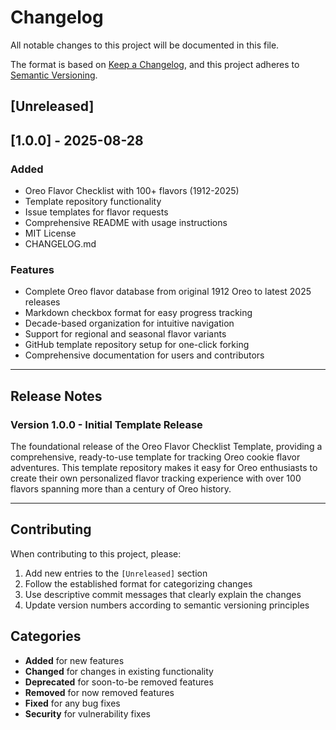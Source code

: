 # Changelog

All notable changes to this project will be documented in this file.

The format is based on [Keep a Changelog](https://keepachangelog.com/en/1.0.0/),
and this project adheres to [Semantic Versioning](https://semver.org/spec/v2.0.0.html).

## [Unreleased]

## [1.0.0] - 2025-08-28

### Added
- Oreo Flavor Checklist with 100+ flavors (1912-2025)
- Template repository functionality
- Issue templates for flavor requests
- Comprehensive README with usage instructions
- MIT License
- CHANGELOG.md

### Features
- Complete Oreo flavor database from original 1912 Oreo to latest 2025 releases
- Markdown checkbox format for easy progress tracking
- Decade-based organization for intuitive navigation
- Support for regional and seasonal flavor variants
- GitHub template repository setup for one-click forking
- Comprehensive documentation for users and contributors

---

## Release Notes

### Version 1.0.0 - Initial Template Release
The foundational release of the Oreo Flavor Checklist Template, providing a comprehensive, ready-to-use template for tracking Oreo cookie flavor adventures. This template repository makes it easy for Oreo enthusiasts to create their own personalized flavor tracking experience with over 100 flavors spanning more than a century of Oreo history.

---

## Contributing

When contributing to this project, please:
1. Add new entries to the `[Unreleased]` section
2. Follow the established format for categorizing changes
3. Use descriptive commit messages that clearly explain the changes
4. Update version numbers according to semantic versioning principles

## Categories

- **Added** for new features
- **Changed** for changes in existing functionality
- **Deprecated** for soon-to-be removed features
- **Removed** for now removed features
- **Fixed** for any bug fixes
- **Security** for vulnerability fixes
